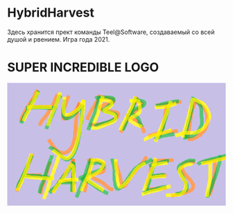 # HybridHarvest
 Здесь хранится прект команды Teel@Software, создаваемый со всей душой и рвением.
 Игра года 2021.

# SUPER INCREDIBLE LOGO

![alt text](https://github.com/Teel-Software/HybridHarvest/blob/main/Media/Logo%20by%20Tr1xter%201.1.png?raw=true)

